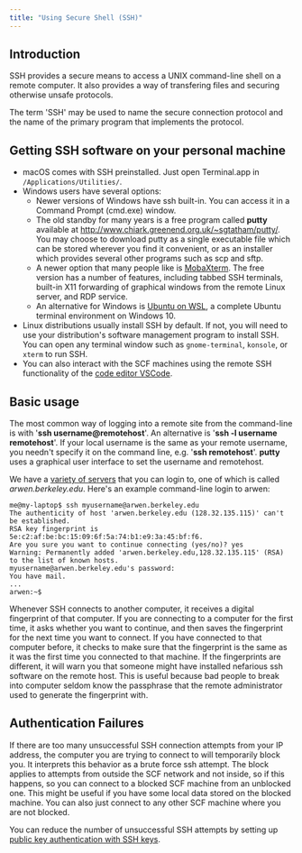 ```yaml
---
title: "Using Secure Shell (SSH)"
---
```

## Introduction

SSH provides a secure means to access a UNIX command-line shell on a
remote computer. It also provides a way of transfering files and
securing otherwise unsafe protocols.

The term 'SSH' may be used to name the secure connection protocol and
the name of the primary program that implements the protocol.

## Getting SSH software on your personal machine

- macOS comes with SSH preinstalled. Just open Terminal.app in
  `/Applications/Utilities/`.
- Windows users have several options:
  - Newer versions of Windows have ssh built-in. You can access it in a
    Command Prompt (cmd.exe) window.
  - The old standby for many years is a free program called **putty**
    available at
    <a href="http://www.chiark.greenend.org.uk/%7Esgtatham/putty/"
    data-_mce_href="http://www.chiark.greenend.org.uk/~sgtatham/putty/"
    target="_top">http://www.chiark.greenend.org.uk/~sgtatham/putty/</a>.
    You may choose to download putty as a single executable file which
    can be stored wherever you find it convenient, or as an installer
    which provides several other programs such as scp and sftp.
  - A newer option that many people like is
    [MobaXterm](https://mobaxterm.mobatek.net/download.html). The free
    version has a number of features, including tabbed SSH terminals,
    built-in X11 forwarding of graphical windows from the remote Linux
    server, and RDP service.
  - An alternative for Windows is [Ubuntu on
    WSL](https://ubuntu.com/wsl), a complete Ubuntu terminal environment
    on Windows 10.
- Linux distributions usually install SSH by default. If not, you will
  need to use your distribution's software management program to install
  SSH. You can open any terminal window such as `gnome-terminal`,
  `konsole`, or `xterm` to run SSH.
- You can also interact with the SCF machines using the remote SSH
  functionality of the [code editor
  VSCode](https://code.visualstudio.com/docs/remote/ssh).

## Basic usage

The most common way of logging into a remote site from the command-line
is with '**ssh username@remotehost**'. An alternative is '**ssh -l
username remotehost**'. If your local username is the same as your
remote username, you needn't specify it on the command line, e.g. '**ssh
remotehost**'. **putty** uses a graphical user interface to set the
username and remotehost.

We have a <a href="/node/3475" data-entity-substitution="canonical"
data-entity-type="node"
data-entity-uuid="93dded50-6694-4f9d-bd99-79786cac0fd9">variety of
servers</a> that you can login to, one of which is called
*arwen.berkeley.edu*. Here's an example command-line login to arwen:

    me@my-laptop$ ssh myusername@arwen.berkeley.edu
    The authenticity of host 'arwen.berkeley.edu (128.32.135.115)' can't be established.
    RSA key fingerprint is 5e:c2:af:be:bc:15:09:6f:5a:74:b1:e9:3a:45:bf:f6.
    Are you sure you want to continue connecting (yes/no)? yes
    Warning: Permanently added 'arwen.berkeley.edu,128.32.135.115' (RSA) to the list of known hosts.
    myusername@arwen.berkeley.edu's password: 
    You have mail.
    ...
    arwen:~$ 

Whenever SSH connects to another computer, it receives a digital
fingerprint of that computer. If you are connecting to a computer for
the first time, it asks whether you want to continue, and then saves the
fingerprint for the next time you want to connect. If you have connected
to that computer before, it checks to make sure that the fingerprint is
the same as it was the first time you connected to that machine. If the
fingerprints are different, it will warn you that someone might have
installed nefarious ssh software on the remote host. This is useful
because bad people to break into computer seldom know the passphrase
that the remote administrator used to generate the fingerprint with.

## Authentication Failures

If there are too many unsuccessful SSH connection attempts from your IP
address, the computer you are trying to connect to will temporarily
block you. It interprets this behavior as a brute force ssh attempt. The
block applies to attempts from outside the SCF network and not inside,
so if this happens, so you can connect to a blocked SCF machine from an
unblocked one. This might be useful if you have some local data stored
on the blocked machine. You can also just connect to any other SCF
machine where you are not blocked.

You can reduce the number of unsuccessful SSH attempts by setting up
<a href="/node/3483" data-entity-substitution="canonical"
data-entity-type="node"
data-entity-uuid="ce34f1b8-a80e-4f6f-acdc-eca0d026a1a9">public key
authentication with SSH keys</a>.
